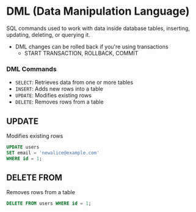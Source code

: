 # DML (Data Manipulation Language)

SQL commands used to work with data inside database tables, inserting, updating, deleting, or querying it.

- DML changes can be rolled back if you're using transactions
  - START TRANSACTION, ROLLBACK, COMMIT

### DML Commands

- `SELECT`: Retrieves data from one or more tables
- `INSERT`: Adds new rows into a table
- `UPDATE`: Modifies existing rows
- `DELETE`: Removes rows from a table

## UPDATE

Modifies existing rows

```sql
UPDATE users
SET email = 'newalice@example.com'
WHERE id = 1;
```

## DELETE FROM

Removes rows from a table

```sql
DELETE FROM users WHERE id = 1;
```
